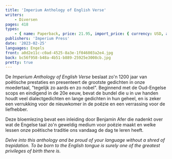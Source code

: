 ```yaml
---
title: 'Imperium Anthology of English Verse'
writers:
    - Diversen
pages: 418
types:
    - { name: Paperback, price: 21.95, import_price: { currency: USD, amount: 20.4 }, isbn: 978-1-922602-70-1 }
publishers: 'Imperium Press'
date: '2023-02-25'
languages: Engels
front: a0d2e11c-c0ad-4525-8a3e-1f046003a2e4.jpg
back: bc56f958-b48a-4b51-b889-25925e3008cb.jpg
pretty: true
---
```


De *Imperium Anthology of English Verse* beslaat zo'n 1200 jaar van poëtische prestaties en presenteert de grootste gedichten in onze moedertaal, "tegelijk zo aards en zo nobel". Beginnend met de Oud-Engelse scops en eindigend in de 20e eeuw, bevat de bundel die u in uw handen houdt veel dialectgedichten en lange gedichten in hun geheel, en is zeker een verrukking voor de nieuwkomer in de poëzie en een verrassing voor de liefhebber.

Deze bloemlezing bevat een inleiding door Benjamin Afer die nadenkt over wat de Engelse taal zo'n geweldig medium voor poëzie maakt en welke lessen onze poëtische traditie ons vandaag de dag te leren heeft.

*Delve into this anthology and be proud of your language without a shred of trepidation. To be born to the English tongue is surely one of the greatest privileges of birth there is.*

